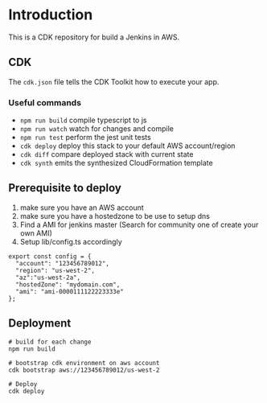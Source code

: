 # Introduction

This is a CDK repository for build a Jenkins in AWS.

## CDK

The `cdk.json` file tells the CDK Toolkit how to execute your app.

### Useful commands

 * `npm run build`   compile typescript to js
 * `npm run watch`   watch for changes and compile
 * `npm run test`    perform the jest unit tests
 * `cdk deploy`      deploy this stack to your default AWS account/region
 * `cdk diff`        compare deployed stack with current state
 * `cdk synth`       emits the synthesized CloudFormation template

## Prerequisite to deploy

1. make sure you have an AWS account
2. make sure you have a hostedzone to be use to setup dns
3. Find a AMI for jenkins master (Search for community one of create your own AMI)
4. Setup lib/config.ts accordingly

```
export const config = {
  "account": "123456789012",
  "region": "us-west-2",
  "az":"us-west-2a",
  "hostedZone": "mydomain.com",
  "ami": "ami-0000111122223333e"
};

```

## Deployment

```
# build for each change
npm run build 

# bootstrap cdk environment on aws account
cdk bootstrap aws://123456789012/us-west-2

# Deploy
cdk deploy
```